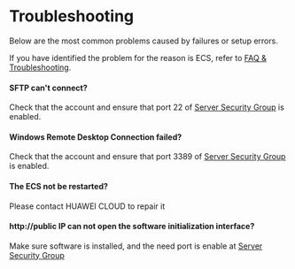 # Troubleshooting

Below are the most common problems caused by failures or setup errors.

If you have identified the problem for the reason is ECS, refer to [FAQ & Troubleshooting](https://support.huaweicloud.com/intl/en-us/trouble-ecs/en-us_topic_0138914423.html).

#### SFTP can't connect?

Check that the account and ensure that port 22 of [Server Security Group](/network-safegroup.md) is enabled.

#### Windows Remote Desktop Connection failed?

Check that the account and ensure that port 3389 of [Server Security Group](/network-safegroup.md) is enabled.

#### The ECS not be restarted?

Please contact HUAWEI CLOUD to repair it

#### http://public IP can not open the software initialization interface?

Make sure software is installed, and the need port is enable at [Server Security Group](/network-safegroup.md)